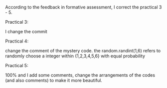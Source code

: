 According to the feedback in formative assessment, I correct the practical 3 - 5.

Practical 3:

I change the commit

Practical 4:

change the comment of the mystery code. 
the random.randint(1,6) refers to randomly choose a integer within {1,2,3,4,5,6} with equal probability

Practical 5:

100% and I add some comments, change the arrangements of the codes (and also comments) to make it more beautiful.